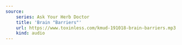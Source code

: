 ```yaml
---
source:
    series: Ask Your Herb Doctor
    title: 'Brain "Barriers"'
    url: https://www.toxinless.com/kmud-191018-brain-barriers.mp3
    kind: audio
---
```

